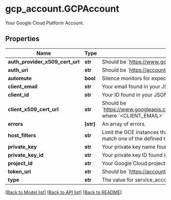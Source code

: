 # gcp_account.GCPAccount

Your Google Cloud Platform Account.
## Properties
Name | Type | Description | Notes
------------ | ------------- | ------------- | -------------
**auth_provider_x509_cert_url** | **str** | Should be &#x60;https://www.googleapis.com/oauth2/v1/certs&#x60;. | [optional] 
**auth_uri** | **str** | Should be &#x60;https://accounts.google.com/o/oauth2/auth&#x60;. | [optional] 
**automute** | **bool** | Silence monitors for expected GCE instance shutdowns. | [optional] 
**client_email** | **str** | Your email found in your JSON service account key. | [optional] 
**client_id** | **str** | Your ID found in your JSON service account key. | [optional] 
**client_x509_cert_url** | **str** | Should be &#x60;https://www.googleapis.com/robot/v1/metadata/x509/&lt;CLIENT_EMAIL&gt;&#x60; where &#x60;&lt;CLIENT_EMAIL&gt;&#x60; is the email found in your JSON service account key. | [optional] 
**errors** | **[str]** | An array of errors. | [optional] 
**host_filters** | **str** | Limit the GCE instances that are pulled into Datadog by using tags. Only hosts that match one of the defined tags are imported into Datadog. | [optional] 
**private_key** | **str** | Your private key name found in your JSON service account key. | [optional] 
**private_key_id** | **str** | Your private key ID found in your JSON service account key. | [optional] 
**project_id** | **str** | Your Google Cloud project ID found in your JSON service account key. | [optional] 
**token_uri** | **str** | Should be &#x60;https://accounts.google.com/o/oauth2/token&#x60;. | [optional] 
**type** | **str** | The value for service_account found in your JSON service account key. | [optional] 

[[Back to Model list]](../README.md#documentation-for-models) [[Back to API list]](../README.md#documentation-for-api-endpoints) [[Back to README]](../README.md)


